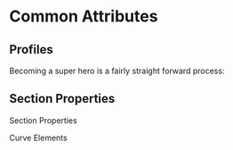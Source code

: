 # Common Attributes

## 

## Profiles

Becoming a super hero is a fairly straight forward process:

## Section Properties

Section Properties

Curve Elements



